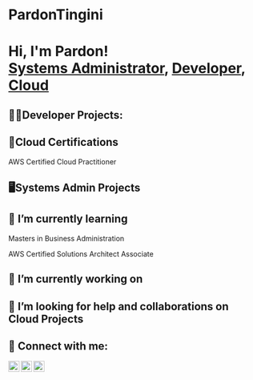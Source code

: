 # PardonTingini

<h1>Hi, I'm Pardon! <br/><a href="https://github.com/joshmadakor1">Systems Administrator</a>, <a href="https://www.linkedin.com/in/joshmadakor/">Developer</a>, <a href="https://www.youtube.com/c/joshmadakor">Cloud</a></h1>

<h2>👨‍💻Developer Projects:</h2>
  <p></p>

<h2>📜Cloud Certifications</h2>
  <p>AWS Certified Cloud Practitioner</p>
  
<h2>🖥️Systems Admin Projects</h2>
  <p></p>
<h2>🌱 I’m currently learning</h2>
  <p>Masters in Business Administration</p>
  <p>AWS Certified Solutions Architect Associate</p>
<h2>🔭 I’m currently working on</h2>
  <p></p>
<h2>🤔 I’m looking for help and collaborations on Cloud Projects</h2>
  <p></p>
  
<h2>🤳 Connect with me:</h2>

[<img align="left" alt="PardonTingini | YouTube" width="22px" src="https://cdn.jsdelivr.net/npm/simple-icons@v3/icons/youtube.svg" />][youtube]
[<img align="left" alt="PardonTingini | LinkedIn" width="22px" src="https://cdn.jsdelivr.net/npm/simple-icons@v3/icons/linkedin.svg" />][linkedin]
[<img align="left" alt="nodraptinglar | Instagram" width="22px" src="https://cdn.jsdelivr.net/npm/simple-icons@v3/icons/instagram.svg" />][instagram]

[youtube]: https://www.youtube.com/c/pardontingini
[instagram]: https://www.instagram.com/pardon_nodrap/
[linkedin]: https://www.linkedin.com/in/pardon-tingini-9915711b5/
